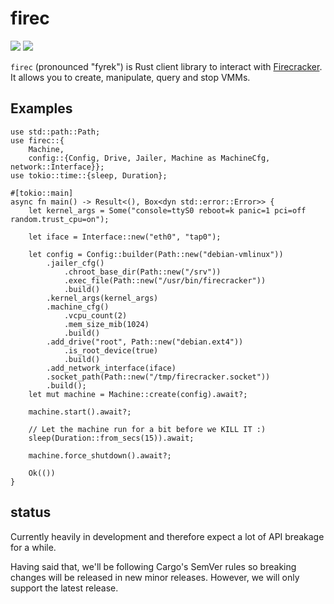 # firec

[![](https://docs.rs/firec/badge.svg)](https://docs.rs/firec/) [![](https://img.shields.io/crates/v/firec)](https://crates.io/crates/firec)

`firec` (pronounced "fyrek") is Rust client library to interact with [Firecracker]. It allows you to
create, manipulate, query and stop VMMs.

## Examples

```rust,no_run
use std::path::Path;
use firec::{
    Machine,
    config::{Config, Drive, Jailer, Machine as MachineCfg, network::Interface}};
use tokio::time::{sleep, Duration};

#[tokio::main]
async fn main() -> Result<(), Box<dyn std::error::Error>> {
    let kernel_args = Some("console=ttyS0 reboot=k panic=1 pci=off random.trust_cpu=on");

    let iface = Interface::new("eth0", "tap0");

    let config = Config::builder(Path::new("debian-vmlinux"))
        .jailer_cfg()
            .chroot_base_dir(Path::new("/srv"))
            .exec_file(Path::new("/usr/bin/firecracker"))
            .build()
        .kernel_args(kernel_args)
        .machine_cfg()
            .vcpu_count(2)
            .mem_size_mib(1024)
            .build()
        .add_drive("root", Path::new("debian.ext4"))
            .is_root_device(true)
            .build()
        .add_network_interface(iface)
        .socket_path(Path::new("/tmp/firecracker.socket"))
        .build();
    let mut machine = Machine::create(config).await?;

    machine.start().await?;

    // Let the machine run for a bit before we KILL IT :)
    sleep(Duration::from_secs(15)).await;

    machine.force_shutdown().await?;

    Ok(())
}
```

## status

Currently heavily in development and therefore expect a lot of API breakage for a while.

Having said that, we'll be following Cargo's SemVer rules so breaking changes will be released in
new minor releases. However, we will only support the latest release.

[Firecracker]: https://github.com/firecracker-microvm/firecracker/
